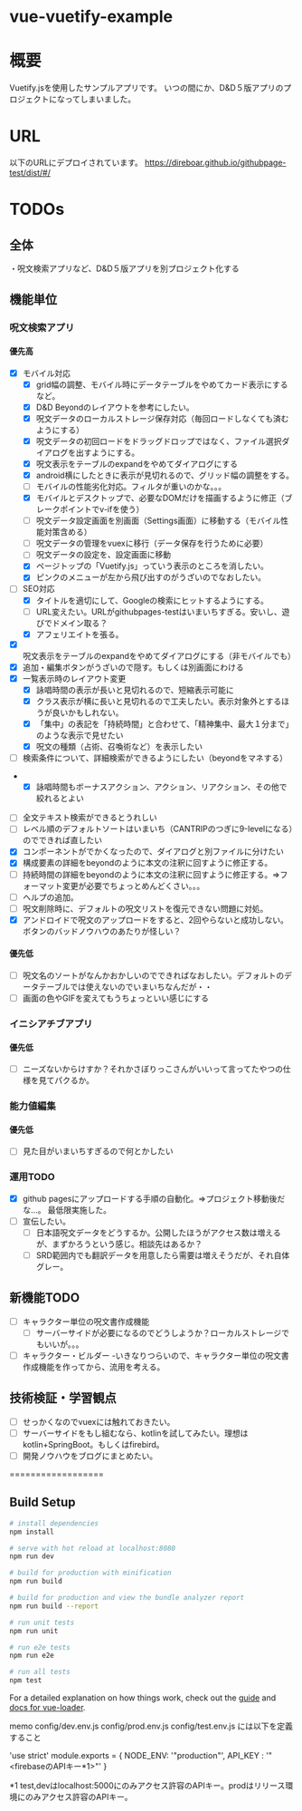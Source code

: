 # vue-vuetify-example
# 概要
Vuetify.jsを使用したサンプルアプリです。
いつの間にか、D&D５版アプリのプロジェクトになってしまいました。

# URL
以下のURLにデプロイされています。
https://direboar.github.io/githubpage-test/dist/#/

# TODOs
## 全体
・呪文検索アプリなど、D&D５版アプリを別プロジェクト化する

## 機能単位
### 呪文検索アプリ
#### 優先高
* [x] モバイル対応
  - [x] grid幅の調整、モバイル時にデータテーブルをやめてカード表示にするなど。  
  - [x] D&D Beyondのレイアウトを参考にしたい。  
  - [x] 呪文データのローカルストレージ保存対応（毎回ロードしなくても済むようにする）  
  - [x] 呪文データの初回ロードをドラッグドロップではなく、ファイル選択ダイアログを出すようにする。  
  - [x] 呪文表示をテーブルのexpandをやめてダイアログにする  
  - [x] android横にしたときに表示が見切れるので、グリッド幅の調整をする。  
  - [ ] モバイルの性能劣化対応。フィルタが重いのかな。。。
  -  [x] モバイルとデスクトップで、必要なDOMだけを描画するように修正（ブレークポイントでv-ifを使う）
  -  [ ] 呪文データ設定画面を別画面（Settings画面）に移動する（モバイル性能対策含める）
  -   [ ] 呪文データの管理をvuexに移行（データ保存を行うために必要）
  -   [ ] 呪文データの設定を、設定画面に移動
  - [x] ページトップの「Vuetify.js」っていう表示のところを消したい。 
  - [x] ピンクのメニューが左から飛び出すのがうざいのでなおしたい。 
* [ ] SEO対応
  - [x] タイトルを適切にして、Googleの検索にヒットするようにする。
  - [ ] URL変えたい。URLがgithubpages-testはいまいちすぎる。安いし、遊びでドメイン取る？
  - [x] アフェリエイトを張る。
* [x] 呪文表示をテーブルのexpandをやめてダイアログにする（非モバイルでも）
* [x] 追加・編集ボタンがうざいので隠す。もしくは別画面にわける
* [x] 一覧表示時のレイアウト変更
  - [x] 詠唱時間の表示が長いと見切れるので、短縮表示可能に
  - [x] クラス表示が横に長いと見切れるので工夫したい。表示対象外とするほうが良いかもしれない。  
  - [x] 「集中」の表記を「持続時間」と合わせて、「精神集中、最大１分まで」のような表示で見せたい  
  - [x] 呪文の種類（占術、召喚術など）を表示したい
* [ ] 検索条件について、詳細検索ができるようにしたい（beyondをマネする）
* - [x] 詠唱時間もボーナスアクション、アクション、リアクション、その他で絞れるとよい
* [ ] 全文テキスト検索ができるとうれしい
* [ ] レベル順のデフォルトソートはいまいち（CANTRIPのつぎに9-levelになる）のでできれば直したい
* [x] コンポーネントがでかくなったので、ダイアログと別ファイルに分けたい
* [x] 構成要素の詳細をbeyondのように本文の注釈に回すように修正する。
* [ ] 持続時間の詳細をbeyondのように本文の注釈に回すように修正する。⇒フォーマット変更が必要でちょっとめんどくさい。。。
* [ ] ヘルプの追加。
* [ ] 呪文削除時に、デフォルトの呪文リストを復元できない問題に対処。
* [x] アンドロイドで呪文のアップロードをすると、2回やらないと成功しない。ボタンのバッドノウハウのあたりが怪しい？

#### 優先低
* [ ] 呪文名のソートがなんかおかしいのでできればなおしたい。デフォルトのデータテーブルでは使えないのでいまいちなんだが・・
* [ ] 画面の色やGIFを変えてもうちょっといい感じにする

### イニシアチブアプリ
#### 優先低
* [ ] ニーズないからけすか？それかさぼりっこさんがいいって言ってたやつの仕様を見てパクるか。

### 能力値編集
#### 優先低
* [ ] 見た目がいまいちすぎるので何とかしたい

### 運用TODO
* [x] github pagesにアップロードする手順の自動化。⇒プロジェクト移動後だな…。 最低限実施した。
* [ ] 宣伝したい。
  - [ ] 日本語呪文データをどうするか。公開したほうがアクセス数は増えるが、まずかろうという感じ。相談先はあるか？  
  - [ ] SRD範囲内でも翻訳データを用意したら需要は増えそうだが、それ自体グレー。  

## 新機能TODO
* [ ] キャラクター単位の呪文書作成機能
  - [ ] サーバーサイドが必要になるのでどうしようか？ローカルストレージでもいいが。。。  
*  [ ] キャラクター・ビルダー
  -いきなりつらいので、キャラクター単位の呪文書作成機能を作ってから、流用を考える。  

## 技術検証・学習観点
* [ ] せっかくなのでvuexには触れておきたい。
* [ ] サーバーサイドをもし組むなら、kotlinを試してみたい。理想はkotlin+SpringBoot。もしくはfirebird。
* [ ] 開発ノウハウをブログにまとめたい。

==================

## Build Setup

``` bash
# install dependencies
npm install

# serve with hot reload at localhost:8080
npm run dev

# build for production with minification
npm run build

# build for production and view the bundle analyzer report
npm run build --report

# run unit tests
npm run unit

# run e2e tests
npm run e2e

# run all tests
npm test
```

For a detailed explanation on how things work, check out the [guide](http://vuejs-templates.github.io/webpack/) and [docs for vue-loader](http://vuejs.github.io/vue-loader).

memo
config/dev.env.js
config/prod.env.js
config/test.env.js
には以下を定義すること

'use strict'
module.exports = {
  NODE_ENV: '"production"',
  API_KEY : '"<firebaseのAPIキー*1>"'
}

*1 test,devはlocalhost:5000にのみアクセス許容のAPIキー。prodはリリース環境にのみアクセス許容のAPIキー。